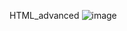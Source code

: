 HTML_advanced
![image](https://user-images.githubusercontent.com/109415728/214939230-dbec642e-72f4-4ab0-a482-7a91b59363dc.png)
